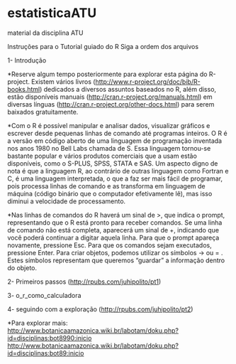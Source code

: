 # estatisticaATU
material da disciplina ATU

Instruções para o Tutorial guiado do R
Siga a ordem dos arquivos

1- Introdução

*Reserve algum tempo posteriormente para explorar esta página do R-project. Existem vários livros (http://www.r-project.org/doc/bib/R-books.html) dedicados a diversos assuntos baseados no R, além disso, estão disponíveis manuais (http://cran.r-project.org/manuals.html) em diversas línguas (http://cran.r-project.org/other-docs.html) para serem baixados gratuitamente.

*Com o R é possível manipular e analisar dados, visualizar gráficos e escrever desde pequenas linhas de comando até programas inteiros. O R é a versão em código aberto de uma linguagem de programação inventada nos anos 1980 no Bell Labs chamada de S. Essa linguagem tornou-se bastante popular e vários produtos comerciais que a usam estão disponíveis, como o S-PLUS, SPSS, STATA e SAS. Um aspecto digno de nota é que a linguagem R, ao contrário de outras linguagem como Fortran e C, é uma linguagem interpretada, o que a faz ser mais fácil de programar, pois processa linhas de comando e as transforma em linguagem de máquina (código binário que o computador efetivamente lê), mas isso diminui a velocidade de processamento.

*Nas linhas de comandos do R haverá um sinal de >, que indica o prompt, representando que o R está pronto para receber comandos. Se uma linha de comando não está completa, aparecerá um sinal de +, indicando que você poderá continuar a digitar aquela linha. Para que o prompt apareça novamente, pressione Esc. Para que os comandos sejam executados, pressione Enter. Para criar objetos, podemos utilizar os símbolos -> ou = . Estes símbolos representam que queremos “guardar” a informação dentro do objeto.


2- Primeiros passos (http://rpubs.com/juhipolito/pt1)

3- o_r_como_calculadora

4- seguindo com a exploração (http://rpubs.com/juhipolito/pt2)


*Para explorar mais:
http://www.botanicaamazonica.wiki.br/labotam/doku.php?id=disciplinas:bot8990:inicio
http://www.botanicaamazonica.wiki.br/labotam/doku.php?id=disciplinas:bot89:inicio
